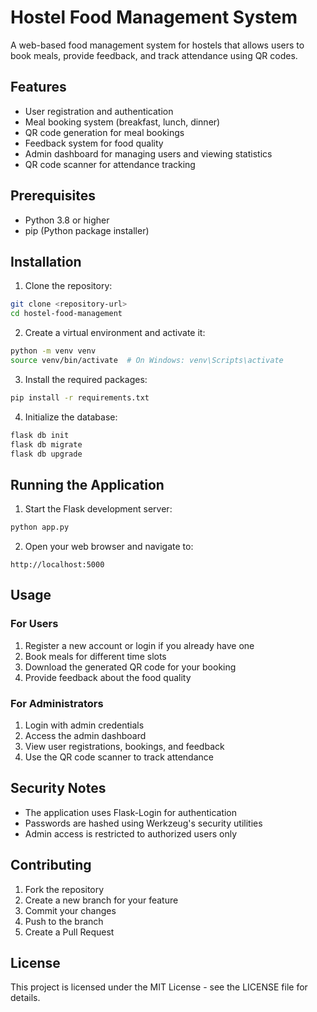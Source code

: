 # Hostel Food Management System

A web-based food management system for hostels that allows users to book meals, provide feedback, and track attendance using QR codes.

## Features

- User registration and authentication
- Meal booking system (breakfast, lunch, dinner)
- QR code generation for meal bookings
- Feedback system for food quality
- Admin dashboard for managing users and viewing statistics
- QR code scanner for attendance tracking

## Prerequisites

- Python 3.8 or higher
- pip (Python package installer)

## Installation

1. Clone the repository:
```bash
git clone <repository-url>
cd hostel-food-management
```

2. Create a virtual environment and activate it:
```bash
python -m venv venv
source venv/bin/activate  # On Windows: venv\Scripts\activate
```

3. Install the required packages:
```bash
pip install -r requirements.txt
```

4. Initialize the database:
```bash
flask db init
flask db migrate
flask db upgrade
```

## Running the Application

1. Start the Flask development server:
```bash
python app.py
```

2. Open your web browser and navigate to:
```
http://localhost:5000
```

## Usage

### For Users
1. Register a new account or login if you already have one
2. Book meals for different time slots
3. Download the generated QR code for your booking
4. Provide feedback about the food quality

### For Administrators
1. Login with admin credentials
2. Access the admin dashboard
3. View user registrations, bookings, and feedback
4. Use the QR code scanner to track attendance

## Security Notes

- The application uses Flask-Login for authentication
- Passwords are hashed using Werkzeug's security utilities
- Admin access is restricted to authorized users only

## Contributing

1. Fork the repository
2. Create a new branch for your feature
3. Commit your changes
4. Push to the branch
5. Create a Pull Request

## License

This project is licensed under the MIT License - see the LICENSE file for details. 